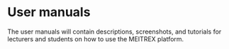 # User manuals

The user manuals will contain descriptions, screenshots, and tutorials for lecturers and students on how to use the MEITREX platform.